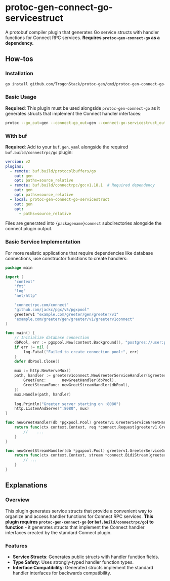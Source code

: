 # protoc-gen-connect-go-servicestruct

A protobuf compiler plugin that generates Go service structs with handler
functions for Connect RPC services. **Requires `protoc-gen-connect-go` as a dependency.**

## How-tos

### Installation

```bash
go install github.com/TrogonStack/protoc-gen/cmd/protoc-gen-connect-go-servicestruct@latest
```

### Basic Usage

**Required**: This plugin must be used alongside `protoc-gen-connect-go` as it generates structs that implement the
Connect handler interfaces:

```bash
protoc --go_out=gen --connect-go_out=gen --connect-go-servicestruct_out=gen path/to/service.proto
```

### With buf

**Required**: Add to your `buf.gen.yaml` alongside the required `buf.build/connectrpc/go` plugin:

```yaml
version: v2
plugins:
  - remote: buf.build/protocolbuffers/go
    out: gen
    opt: paths=source_relative
  - remote: buf.build/connectrpc/go:v1.18.1  # Required dependency
    out: gen
    opt: paths=source_relative
  - local: protoc-gen-connect-go-servicestruct
    out: gen
    opt: 
      - paths=source_relative
```

Files are generated into `{packagename}connect` subdirectories alongside the connect plugin output.

### Basic Service Implementation

For more realistic applications that require dependencies like database connections, use constructor functions to
create handlers:

```go
package main

import (
    "context"
    "fmt"
    "log"
    "net/http"

    "connectrpc.com/connect"
    "github.com/jackc/pgx/v5/pgxpool"
    greeterv1 "example.com/greeter/gen/greeter/v1"
    "example.com/greeter/gen/greeter/v1/greeterv1connect"
)

func main() {
    // Initialize database connection
    dbPool, err := pgxpool.New(context.Background(), "postgres://user:pass@localhost/db")
    if err != nil {
        log.Fatal("Failed to create connection pool:", err)
    }
    defer dbPool.Close()
    
    mux := http.NewServeMux()
    path, handler := greeterv1connect.NewGreeterServiceHandler(&greeterv1connect.GreeterServiceStruct{
        GreetFunc:       newGreetHandler(dbPool),
        GreetStreamFunc: newGreetStreamHandler(dbPool),
    })
    mux.Handle(path, handler)
    
    log.Println("Greeter server starting on :8080")
    http.ListenAndServe(":8080", mux)
}

func newGreetHandler(db *pgxpool.Pool) greeterv1.GreeterServiceGreetHandlerFunc {
    return func(ctx context.Context, req *connect.Request[greeterv1.GreetRequest]) (*connect.Response[greeterv1.GreetResponse], error) {
        //    ...
    }
}

func newGreetStreamHandler(db *pgxpool.Pool) greeterv1.GreeterServiceGreetStreamHandlerFunc {
    return func(ctx context.Context, stream *connect.BidiStream[greeterv1.GreetRequest, greeterv1.GreetResponse]) error {
        // ...
    }
}
```

## Explanations

### Overview

This plugin generates service structs that provide a convenient way to organize and access handler functions for
Connect RPC services. **This plugin requires `protoc-gen-connect-go` (or `buf.build/connectrpc/go`) to function** - it
generates structs that implement the Connect handler interfaces created by the standard Connect plugin.

### Features

- **Service Structs**: Generates public structs with handler function fields.
- **Type Safety**: Uses strongly-typed handler function types.
- **Interface Compatibility**: Generated structs implement the standard handler interfaces for backwards compatibility.
